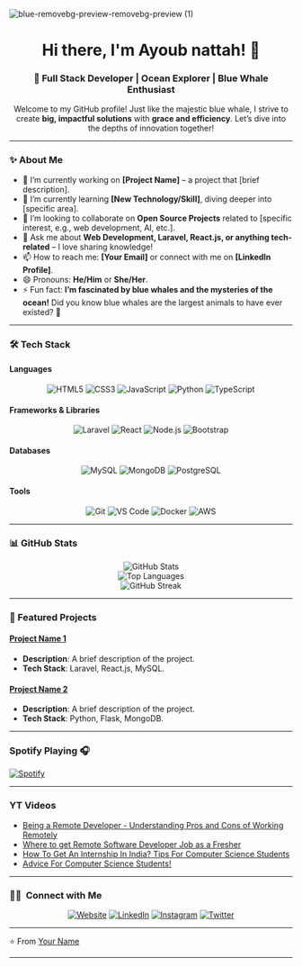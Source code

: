 ![blue-removebg-preview-removebg-preview (1)](https://github.com/user-attachments/assets/34318852-749e-4458-bd9f-4d51e9dfc581)

<h1 align="center">Hi there, I'm Ayoub nattah! 🐋</h1>

<h3 align="center">🌊 Full Stack Developer | Ocean Explorer | Blue Whale Enthusiast</h3>

<p align="center">
  Welcome to my GitHub profile! Just like the majestic blue whale, I strive to create <strong>big, impactful solutions</strong> with <strong>grace and efficiency</strong>. Let’s dive into the depths of innovation together!
</p>

---

### **✨ About Me**

- 🔭 I’m currently working on **[Project Name]** – a project that [brief description].
- 🌱 I’m currently learning **[New Technology/Skill]**, diving deeper into [specific area].
- 👯 I’m looking to collaborate on **Open Source Projects** related to [specific interest, e.g., web development, AI, etc.].
- 💬 Ask me about **Web Development, Laravel, React.js, or anything tech-related** – I love sharing knowledge!
- 📫 How to reach me: **[Your Email]** or connect with me on **[LinkedIn Profile]**.
- 😄 Pronouns: **He/Him** or **She/Her**.
- ⚡ Fun fact: **I’m fascinated by blue whales and the mysteries of the ocean!** Did you know blue whales are the largest animals to have ever existed? 🐋

---

### **🛠️ Tech Stack**

#### **Languages**
<div align="center">
  <img src="https://img.shields.io/badge/-HTML5-E34F26?style=for-the-badge&logo=html5&logoColor=white" alt="HTML5">
  <img src="https://img.shields.io/badge/-CSS3-1572B6?style=for-the-badge&logo=css3&logoColor=white" alt="CSS3">
  <img src="https://img.shields.io/badge/-JavaScript-F7DF1E?style=for-the-badge&logo=javascript&logoColor=black" alt="JavaScript">
  <img src="https://img.shields.io/badge/-Python-3776AB?style=for-the-badge&logo=python&logoColor=white" alt="Python">
  <img src="https://img.shields.io/badge/-TypeScript-3178C6?style=for-the-badge&logo=typescript&logoColor=white" alt="TypeScript">
</div>

#### **Frameworks & Libraries**
<div align="center">
  <img src="https://img.shields.io/badge/-Laravel-FF2D20?style=for-the-badge&logo=laravel&logoColor=white" alt="Laravel">
  <img src="https://img.shields.io/badge/-React-61DAFB?style=for-the-badge&logo=react&logoColor=black" alt="React">
  <img src="https://img.shields.io/badge/-Node.js-339933?style=for-the-badge&logo=node.js&logoColor=white" alt="Node.js">
  <img src="https://img.shields.io/badge/-Bootstrap-7952B3?style=for-the-badge&logo=bootstrap&logoColor=white" alt="Bootstrap">
</div>

#### **Databases**
<div align="center">
  <img src="https://img.shields.io/badge/-MySQL-4479A1?style=for-the-badge&logo=mysql&logoColor=white" alt="MySQL">
  <img src="https://img.shields.io/badge/-MongoDB-47A248?style=for-the-badge&logo=mongodb&logoColor=white" alt="MongoDB">
  <img src="https://img.shields.io/badge/-PostgreSQL-4169E1?style=for-the-badge&logo=postgresql&logoColor=white" alt="PostgreSQL">
</div>

#### **Tools**
<div align="center">
  <img src="https://img.shields.io/badge/-Git-F05032?style=for-the-badge&logo=git&logoColor=white" alt="Git">
  <img src="https://img.shields.io/badge/-VS%20Code-007ACC?style=for-the-badge&logo=visual-studio-code&logoColor=white" alt="VS Code">
  <img src="https://img.shields.io/badge/-Docker-2496ED?style=for-the-badge&logo=docker&logoColor=white" alt="Docker">
  <img src="https://img.shields.io/badge/-AWS-232F3E?style=for-the-badge&logo=amazon-aws&logoColor=white" alt="AWS">
</div>

---

### **📊 GitHub Stats**

<div align="center">
  <!-- GitHub Stats Card -->
  <img src="https://github-readme-stats.vercel.app/api?username=Ayoubnattah&show_icons=true&theme=dark&bg_color=0d1117&title_color=1f6feb&icon_color=1f6feb&text_color=c9d1d9" alt="GitHub Stats">
</div>

<div align="center">
  <!-- Top Languages Card -->
  <img src="https://github-readme-stats.vercel.app/api/top-langs/?username=Ayoubnattah&layout=compact&theme=dark&bg_color=0d1117&title_color=1f6feb&text_color=c9d1d9" alt="Top Languages">
</div>

<div align="center">
  <!-- GitHub Streak Stats -->
  <img src="https://streak-stats.demolab.com/?user=Ayoubnattah&theme=dark&background=0d1117&border=1f6feb&stroke=1f6feb&ring=1f6feb&fire=1f6feb&currStreakNum=c9d1d9&sideNums=c9d1d9&currStreakLabel=c9d1d9&sideLabels=c9d1d9" alt="GitHub Streak">
</div>

---

### **🌟 Featured Projects**

#### [Project Name 1](https://github.com/Ayoubnattah/project-name-1)
- **Description**: A brief description of the project.
- **Tech Stack**: Laravel, React.js, MySQL.

#### [Project Name 2](https://github.com/Ayoubnattah/project-name-2)
- **Description**: A brief description of the project.
- **Tech Stack**: Python, Flask, MongoDB.

---

### Spotify Playing 🎧  
[![Spotify](https://novatorem.visualbean.vercel.app/api/spotify)](https://open.spotify.com/album/5vkqYmiPBYLaalcmjujWxK)

---

### YT Videos

<!-- YT-Video-LIST:START -->
- [Being a Remote Developer - Understanding Pros and Cons of Working Remotely](https://www.youtube.com/watch?v=lAsmBDVPmEU)
- [Where to get Remote Software Developer Job as a Fresher](https://www.youtube.com/watch?v=n-nbwb6s7ZE)
- [How To Get An Internship In India? Tips For Computer Science Students](https://www.youtube.com/watch?v=F3kv-gpQPEA)
- [Advice For Computer Science Students!](https://www.youtube.com/watch?v=OKXsaiwjx5M)
<!-- YT-Video-LIST:END -->

---

### 🤝🏻 &nbsp;Connect with Me 

<p align="center">
<a href="https://www.unwiredlearning.com/"><img alt="Website" src="https://img.shields.io/badge/website-unwiredlearning.com-green"></a>
<a href="https://www.linkedin.com/in/shubhamsarda/"><img alt="LinkedIn" src="https://img.shields.io/badge/linkedin-shubhamsarda-blue"></a>
<a href="https://www.instagram.com/shubham.ul/"><img alt="Instagram" src="https://img.shields.io/badge/instagram-shubham.ul-red"></a>
<a href="https://twitter.com/shubham_ul"><img alt="Twitter" src="https://img.shields.io/badge/twitter-shubham__ul-blue"></a>
</p>

---

⭐️ From [Your Name](https://github.com/Ayoubnattah)

---
